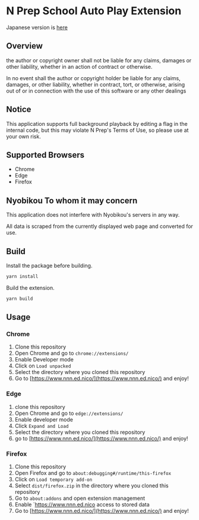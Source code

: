 # N Prep School Auto Play Extension

Japanese version is [here](README-ja.md)

## Overview

the author or copyright owner shall not be liable for any claims, damages or other liability, whether in an action of contract or otherwise.

In no event shall the author or copyright holder be liable for any claims, damages, or other liability, whether in contract, tort, or otherwise, arising out of or in connection with the use of this software or any other dealings

## Notice

This application supports full background playback by editing a flag in the internal code, but this may violate N Prep's Terms of Use, so please use at your own risk.

## Supported Browsers

- Chrome
- Edge
- Firefox

## Nyobikou To whom it may concern

This application does not interfere with Nyobikou's servers in any way.

All data is scraped from the currently displayed web page and converted for use.

<!--

When I add this code, the name of the extension is “N Prep School Auto Play”, but the repository name says “Nyobikou”

There is a reason for this, and it's because the official accounts on YouTube and other sites use that name, but I didn't like it myself, so I changed the name of the extension!

2024/04/29 - Added - decided to unify names

2024/02/30 - But I didn't see anything in the rules about automation, is that OK? https://www.nnn.ed.nico/rules

-->

## Build

Install the package before building.

```bash
yarn install
```

Build the extension.

```bash
yarn build
```

## Usage

### Chrome

1. Clone this repository
2. Open Chrome and go to `chrome://extensions/`
3. Enable Developer mode
4. Click on `Load unpacked`
5. Select the directory where you cloned this repository
6. Go to [https://www.nnn.ed.nico/](https://www.nnn.ed.nico/) and enjoy!

### Edge

1. clone this repository
2. Open Chrome and go to `edge://extensions/`
3. Enable developer mode
4. Click `Expand and Load`
5. Select the directory where you cloned this repository
6. go to [https://www.nnn.ed.nico/](https://www.nnn.ed.nico/) and enjoy!

### Firefox

1. Clone this repository
2. Open Firefox and go to `about:debugging#/runtime/this-firefox`
3. Click on `Load temporary add-on`
4. Select `dist/firefox.zip` in the directory where you cloned this repository
5. Go to `about:addons` and open extension management
6. Enable `https://www.nnn.ed.nico access to stored data
7. Go to [https://www.nnn.ed.nico/](https://www.nnn.ed.nico/) and enjoy!
